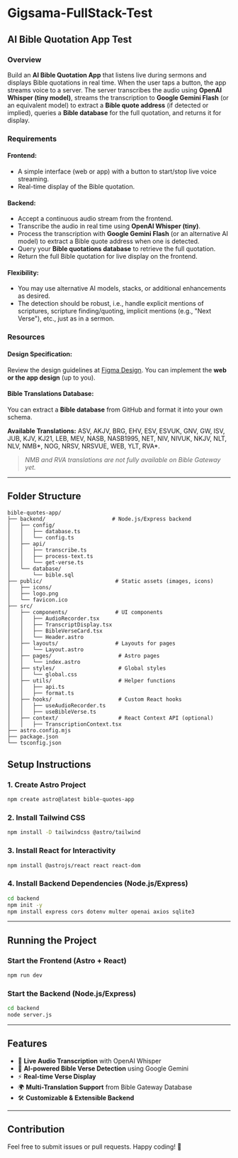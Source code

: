 # Gigsama-FullStack-Test

## AI Bible Quotation App Test

### Overview
Build an **AI Bible Quotation App** that listens live during sermons and displays Bible quotations in real time. When the user taps a button, the app streams voice to a server. The server transcribes the audio using **OpenAI Whisper (tiny model)**, streams the transcription to **Google Gemini Flash** (or an equivalent model) to extract a **Bible quote address** (if detected or implied), queries a **Bible database** for the full quotation, and returns it for display.

### Requirements

#### Frontend:
- A simple interface (web or app) with a button to start/stop live voice streaming.
- Real-time display of the Bible quotation.

#### Backend:
- Accept a continuous audio stream from the frontend.
- Transcribe the audio in real time using **OpenAI Whisper (tiny)**.
- Process the transcription with **Google Gemini Flash** (or an alternative AI model) to extract a Bible quote address when one is detected.
- Query your **Bible quotations database** to retrieve the full quotation.
- Return the full Bible quotation for live display on the frontend.

#### Flexibility:
- You may use alternative AI models, stacks, or additional enhancements as desired.
- The detection should be robust, i.e., handle explicit mentions of scriptures, scripture finding/quoting, implicit mentions (e.g., "Next Verse"), etc., just as in a sermon.

### Resources
#### Design Specification:
Review the design guidelines at [Figma Design](https://www.figma.com/design/8ebbsZw1iDQVUKsCOxWgZV/Full-Stack-Dev-Test?node-id=0-1). You can implement the **web or the app design** (up to you).

#### Bible Translations Database:
You can extract a **Bible database** from GitHub and format it into your own schema.

**Available Translations:**
ASV, AKJV, BRG, EHV, ESV, ESVUK, GNV, GW, ISV, JUB, KJV, KJ21, LEB, MEV, NASB, NASB1995, NET, NIV, NIVUK, NKJV, NLT, NLV, NMB*, NOG, NRSV, NRSVUE, WEB, YLT, RVA*.

> *NMB and RVA translations are not fully available on Bible Gateway yet.*

---

## Folder Structure
```
bible-quotes-app/
├── backend/                     # Node.js/Express backend
│   ├── config/
│   │   ├── database.ts
│   │   └── config.ts
│   ├── api/
│   │   ├── transcribe.ts
│   │   ├── process-text.ts
│   │   └── get-verse.ts
│   └── database/
│       └── bible.sql
├── public/                       # Static assets (images, icons)
│   ├── icons/
│   ├── logo.png
│   └── favicon.ico
├── src/
│   ├── components/               # UI components
│   │   ├── AudioRecorder.tsx
│   │   ├── TranscriptDisplay.tsx
│   │   ├── BibleVerseCard.tsx
│   │   └── Header.astro
│   ├── layouts/                  # Layouts for pages
│   │   └── Layout.astro
│   ├── pages/                     # Astro pages
│   │   └── index.astro
│   ├── styles/                    # Global styles
│   │   └── global.css
│   ├── utils/                     # Helper functions
│   │   ├── api.ts
│   │   ├── format.ts
│   ├── hooks/                     # Custom React hooks
│   │   ├── useAudioRecorder.ts
│   │   ├── useBibleVerse.ts
│   ├── context/                   # React Context API (optional)
│   │   ├── TranscriptionContext.tsx
├── astro.config.mjs
├── package.json
└── tsconfig.json
```

## Setup Instructions
### 1. Create Astro Project
```sh
npm create astro@latest bible-quotes-app
```

### 2. Install Tailwind CSS
```sh
npm install -D tailwindcss @astro/tailwind
```

### 3. Install React for Interactivity
```sh
npm install @astrojs/react react react-dom
```

### 4. Install Backend Dependencies (Node.js/Express)
```sh
cd backend
npm init -y
npm install express cors dotenv multer openai axios sqlite3
```

---

## Running the Project
### Start the Frontend (Astro + React)
```sh
npm run dev
```

### Start the Backend (Node.js/Express)
```sh
cd backend
node server.js
```

---

## Features
- 🎤 **Live Audio Transcription** with OpenAI Whisper
- 📖 **AI-powered Bible Verse Detection** using Google Gemini
- ⚡ **Real-time Verse Display**
- 🌍 **Multi-Translation Support** from Bible Gateway Database
- 🛠 **Customizable & Extensible Backend**

---

## Contribution
Feel free to submit issues or pull requests. Happy coding! 🚀
